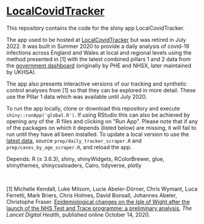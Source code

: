 # [LocalCovidTracker](https://bdi-pathogens.shinyapps.io/LocalCovidTracker/)

This repository contains the code for the shiny app LocalCovidTracker. 

The app used to be hosted at [LocalCovidTracker](https://bdi-pathogens.shinyapps.io/LocalCovidTracker/) but was retired in July 2022.
It was built in Summer 2020 to provide a daily analysis of covid-19 infections across England and Wales at local and regional levels using the method presented in [1] with the latest combined pillars 1 and 2 data from the [government dashboard](https://coronavirus.data.gov.uk/about-data) (originally by PHE and NHSX, later maintained by UKHSA).

The app also presents interactive versions of our tracking and synthetic control analyses from [1] so that they can be explored in more detail. These use the Pillar 1 data which was available until July 2020.

To run the app locally, clone or download this repository and execute `shiny::runApp('global.R')`. If using RStudio this can also be achieved by opening any of the .R files and clicking on "Run App". Please note that if any of the packages on which it depends (listed below) are missing, it will fail to run until they have all been installed. To update a local version to use the [latest data](https://coronavirus.data.gov.uk/about-data), source `prep/daily_tracker_scraper.R` and `prep/cases_by_age_scraper.R`, and reload the app.
 
Depends: R (≥ 3.6.3), shiny, shinyWidgets, RColorBrewer, glue, shinythemes, shinycssloaders, Cairo, tidyverse, plotly

<br>

[1] Michelle Kendall, Luke Milsom, Lucie Abeler-Dörner, Chris Wymant, Luca Ferretti, Mark Briers, Chris Holmes, David Bonsall, Johannes Abeler, Christophe Fraser. [Epidemiological changes on the Isle of Wight after the launch of the NHS Test and Trace programme: a preliminary analysis](http://www.thelancet.com/journals/landig/article/PIIS2589-7500(20)30241-7/fulltext), <i>The Lancet Digital Health</i>, published online October 14, 2020.